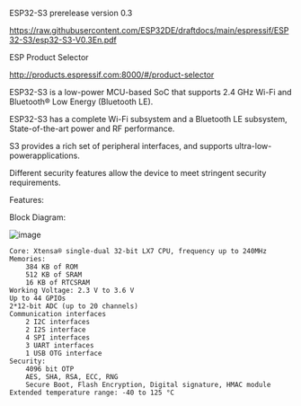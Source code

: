 <upload files>

ESP32-S3 prerelease version 0.3

https://raw.githubusercontent.com/ESP32DE/draftdocs/main/espressif/ESP32-S3/esp32-S3-V0.3En.pdf

ESP Product Selector

http://products.espressif.com:8000/#/product-selector


ESP32-S3 is a low-power MCU-based SoC that supports 2.4 GHz Wi-Fi and Bluetooth® Low Energy (Bluetooth LE).

ESP32-S3 has a complete Wi-Fi subsystem and a Bluetooth LE subsystem, State-of-the-art power and RF performance. 

S3 provides a rich set of peripheral interfaces, and supports ultra-low-powerapplications. 

Different security features allow the device to meet stringent security requirements.



Features:

Block Diagram:

![image](https://user-images.githubusercontent.com/16070445/110311971-ccda1180-8004-11eb-96cc-502e3625cc66.png)

    Core: Xtensa® single-dual 32-bit LX7 CPU, frequency up to 240MHz
    Memories:
        384 KB of ROM
        512 KB of SRAM
        16 KB of RTCSRAM
    Working Voltage: 2.3 V to 3.6 V
    Up to 44 GPIOs
    2*12-bit ADC (up to 20 channels)
    Communication interfaces
        2 I2C interfaces
        2 I2S interface
        4 SPI interfaces
        3 UART interfaces
        1 USB OTG interface
    Security:
        4096 bit OTP
        AES, SHA, RSA, ECC, RNG
        Secure Boot, Flash Encryption, Digital signature, HMAC module
    Extended temperature range: -40 to 125 °C





